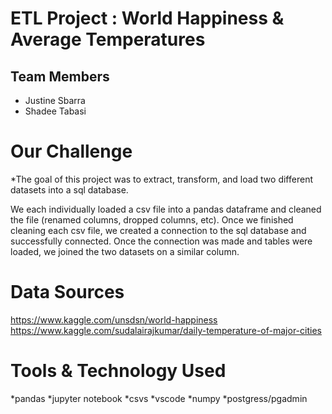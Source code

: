 # ETL Project : World Happiness & Average Temperatures 

## Team Members 
* Justine Sbarra
* Shadee Tabasi

# Our Challenge
*The goal of this project was to extract, transform, and load two different datasets into a sql database.

We each individually loaded a csv file into a pandas dataframe and cleaned the file (renamed columns, dropped columns, etc).  Once we finished cleaning each csv file, we created a connection to the sql database and successfully connected.  Once the connection was made and tables were loaded, we joined the two datasets on a similar column.

# Data Sources

https://www.kaggle.com/unsdsn/world-happiness
https://www.kaggle.com/sudalairajkumar/daily-temperature-of-major-cities

# Tools & Technology Used
*pandas
*jupyter notebook
*csvs
*vscode
*numpy
*postgress/pgadmin
